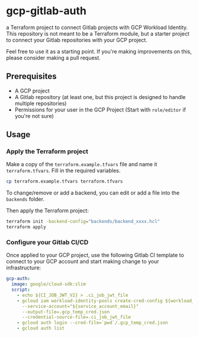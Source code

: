 # gcp-gitlab-auth

a Terraform project to connect Gitlab projects with GCP Workload Identity.\
This repository is not meant to be a Terraform module, but a starter project to connect your Gitlab repositories with your GCP project.

Feel free to use it as a starting point. If you're making improvements on this, please consider making a pull request.

## Prerequisites

- A GCP project
- A Gitlab repository (at least one, but this project is designed to handle multiple repositories)
- Permissions for your user in the GCP Project (Start with `role/editor` if you're not sure)

## Usage

### Apply the Terraform project

Make a copy of the `terraform.example.tfvars` file and name it `terraform.tfvars`. Fill in the required variables.

```bash
cp terraform.example.tfvars terraform.tfvars
```

To change/remove or add a backend, you can edit or add a file into the `backends` folder.

Then apply the Terraform project:

```bash
terraform init -backend-config="backends/backend_xxxx.hcl"
terraform apply
```

### Configure your Gitlab CI/CD

Once applied to your GCP project, use the following Gitlab CI template to connect to your GCP account and start
making change to your infrastructure:

```yaml
gcp-auth:
  image: google/cloud-sdk:slim
  script:
    - echo ${CI_JOB_JWT_V2} > .ci_job_jwt_file
    - gcloud iam workload-identity-pools create-cred-config ${workload_id_provider_id}
      --service-account="${service_account_email}"
      --output-file=.gcp_temp_cred.json
      --credential-source-file=.ci_job_jwt_file
    - gcloud auth login --cred-file=`pwd`/.gcp_temp_cred.json
    - gcloud auth list
```
